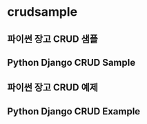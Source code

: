 # crudsample
## 파이썬 장고 CRUD 샘플
## Python Django CRUD Sample

## 파이썬 장고 CRUD 예제
## Python Django CRUD Example
